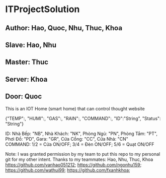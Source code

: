 # ITProjectSolution

## Author: Hao, Quoc, Nhu, Thuc, Khoa
## Slave: Hao, Nhu
## Master: Thuc
## Server: Khoa
## Door: Quoc

This is an IOT Home (smart home) that can control thought website

{"TEMP":<float>, "HUMI":<float>, "GAS":<float>, "RAIN":<float>, "COMMAND":<int>, "ID":"String", "Status": "String"}
  
ID: Nhà Bếp: "NB", Nhà Khách: "NK", Phòng Ngủ: "PN", Phòng Tắm: "PT", Phơi Đồ: "PD", Gara: "GR", Cửa Cổng: "CC", Cửa Nhà: "CN"   
COMMAND: 1/2 = Cửa ON/OFF; 3/4 = Đèn ON/OFF; 5/6 = Quạt ON/OFF


Note: I was granted permission by my team to put this repo to my personal git for my other intent.
Thanks to my teammates: Hao, Nhu, Thuc, Khoa
https://github.com/vanhao051212; 
https://github.com/ngonhu159; 
https://github.com/wathui99; 
https://github.com/fxanhkhoa;

